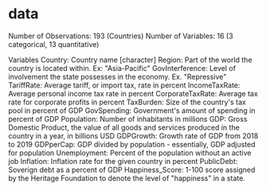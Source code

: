 # data

Number of Observations: 193 (Countries)
Number of Variables: 16 (3 categorical, 13 quantitative)

Variables
Country: Country name [character]
Region: Part of the world the country is located within. Ex: "Asia-Pacific" 
GovInterference: Level of involvement the state possesses in the economy. Ex. "Repressive"
TariffRate: Average tariff, or import tax,  rate in percent
IncomeTaxRate: Average personal income tax rate in percent
CorporateTaxRate: Average tax rate for corporate profits in percent
TaxBurden: Size of the country's tax pool in percent of GDP
GovSpending: Government's amount of spending in percent of GDP
Population: Number of inhabitants in millions
GDP: Gross Domestic Product, the value of all goods and services produced in the country in a year, in billions USD
GDPGrowth: Growth rate of GDP from 2018 to 2019
GDPperCap: GDP divided by population - essentially, GDP adjusted for population
Unemployment: Percent of the population without an active job
Inflation: Inflation rate for the given country in percent
PublicDebt: Soverign debt as a percent of GDP
Happiness_Score: 1-100 score assigned by the Heritage Foundation to denote the level of "happiness" in a state.